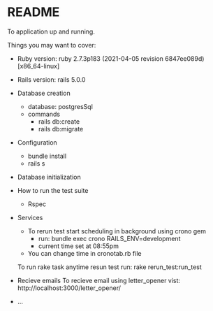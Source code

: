# README


To application up and running.

Things you may want to cover:

* Ruby version: ruby 2.7.3p183 (2021-04-05 revision 6847ee089d) [x86_64-linux]

* Rails version: rails  5.0.0

* Database creation
   *	database: postgresSql
   *	commands
		*	rails db:create
		* rails db:migrate

* Configuration
	* bundle install 
	* rails s

* Database initialization

* How to run the test suite
	* Rspec 

* Services
	* To rerun test start scheduling in background using crono gem  
	 	* run: bundle exec crono  RAILS_ENV=development
	 	* current time set at 08:55pm 
	* You can change time in cronotab.rb file


	To run rake task anytime resun test
	  run: rake rerun_test:run_test

 

* Recieve emails 
	To recieve email using letter_opener 
	  vist: http://localhost:3000/letter_opener/

* ...
